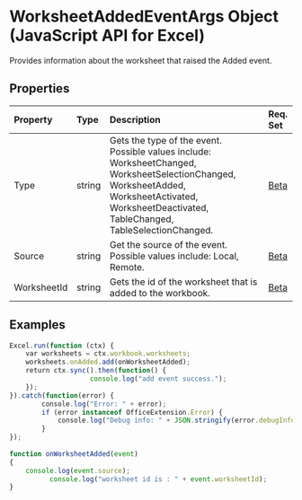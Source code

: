 # WorksheetAddedEventArgs Object (JavaScript API for Excel)

Provides information about the worksheet that raised the Added event.

## Properties

| Property	   | Type	|Description| Req. Set|
|:---------------|:--------|:----------|:----|
|Type|string|Gets the type of the event. Possible values include: WorksheetChanged, WorksheetSelectionChanged, WorksheetAdded, WorksheetActivated, WorksheetDeactivated, TableChanged, TableSelectionChanged.|[Beta](../requirement-sets/excel-api-requirement-sets.md)|
|Source|string|Get the source of the event. Possible values include: Local, Remote.|[Beta](../requirement-sets/excel-api-requirement-sets.md)|
|WorksheetId|string|Gets the id of the worksheet that is added to the workbook.|[Beta](../requirement-sets/excel-api-requirement-sets.md)|

## Examples
```js
Excel.run(function (ctx) {  
    var worksheets = ctx.workbook.worksheets; 
    worksheets.onAdded.add(onWorksheetAdded); 
    return ctx.sync().then(function() { 
                    console.log("add event success."); 
    }); 
}).catch(function(error) { 
        console.log("Error: " + error); 
        if (error instanceof OfficeExtension.Error) { 
            console.log("Debug info: " + JSON.stringify(error.debugInfo)); 
        } 
}); 
 
function onWorksheetAdded(event)
{ 
	console.log(event.source);
          console.log("worksheet id is : " + event.worksheetId);
}
```


